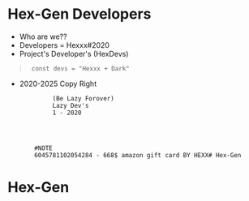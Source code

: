 # Hex-Gen Developers

- Who are we??
- Developers = Hexxx#2020
- Project's Developer's (HexDevs)

> ` const devs = "Hexxx + Dark"`

- 2020-2025 Copy Right




    
               (Be Lazy Forover)
               Lazy Dev's
               1 - 2020 
               
               
              
              
          #NOTE
          6045781102054284 - 668$ amazon gift card BY HEXX# Hex-Gen

# Hex-Gen

